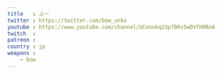 ```yaml
---
title   : ぶー
twitter : https://twitter.com/bow_unko
youtube : https://www.youtube.com/channel/UConnkq33pfB6v5wDVfhRRnA
twitch  : 
patreon : 
country : jp
weapons :
    - bow
---
```


